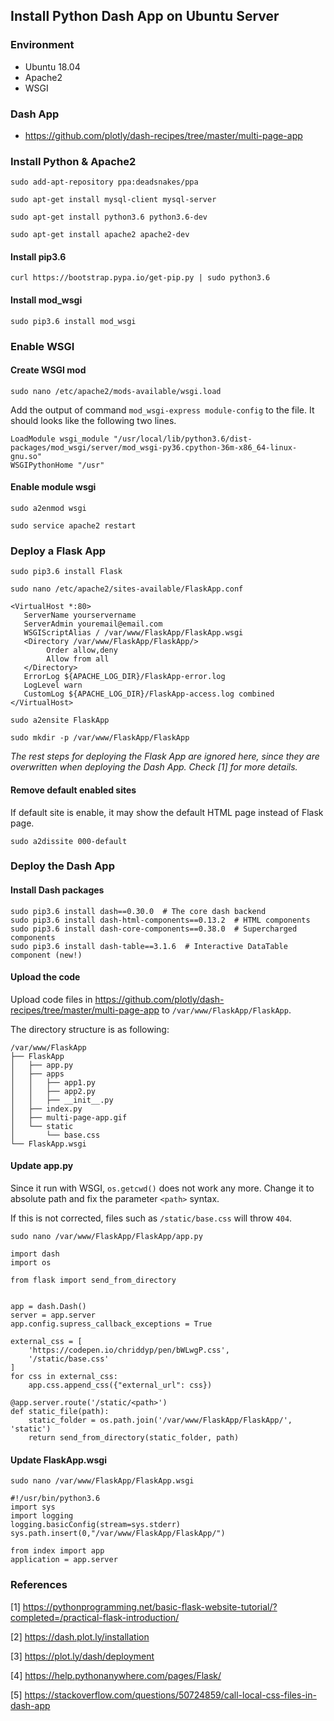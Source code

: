 Install Python Dash App on Ubuntu Server
---

### Environment

- Ubuntu 18.04
- Apache2
- WSGI

### Dash App

- https://github.com/plotly/dash-recipes/tree/master/multi-page-app

### Install Python & Apache2

```
sudo add-apt-repository ppa:deadsnakes/ppa

sudo apt-get install mysql-client mysql-server

sudo apt-get install python3.6 python3.6-dev

sudo apt-get install apache2 apache2-dev
```

#### Install pip3.6

```
curl https://bootstrap.pypa.io/get-pip.py | sudo python3.6
```

#### Install mod_wsgi

```
sudo pip3.6 install mod_wsgi
```

### Enable WSGI

#### Create WSGI mod

`sudo nano /etc/apache2/mods-available/wsgi.load`

Add the output of command `mod_wsgi-express module-config` to the file. It should looks like the following two lines.

```
LoadModule wsgi_module "/usr/local/lib/python3.6/dist-packages/mod_wsgi/server/mod_wsgi-py36.cpython-36m-x86_64-linux-gnu.so"
WSGIPythonHome "/usr"
```

#### Enable module wsgi

```
sudo a2enmod wsgi

sudo service apache2 restart
```

### Deploy a Flask App

```
sudo pip3.6 install Flask
```

```
sudo nano /etc/apache2/sites-available/FlaskApp.conf
```

```
<VirtualHost *:80>
   ServerName yourservername
   ServerAdmin youremail@email.com
   WSGIScriptAlias / /var/www/FlaskApp/FlaskApp.wsgi
   <Directory /var/www/FlaskApp/FlaskApp/>
        Order allow,deny
        Allow from all
   </Directory>
   ErrorLog ${APACHE_LOG_DIR}/FlaskApp-error.log
   LogLevel warn
   CustomLog ${APACHE_LOG_DIR}/FlaskApp-access.log combined
</VirtualHost>
```

```
sudo a2ensite FlaskApp
```

```
sudo mkdir -p /var/www/FlaskApp/FlaskApp
```

*The rest steps for deploying the Flask App are ignored here, since they are overwritten when deploying the Dash App. Check [1] for more details.*

#### Remove default enabled sites

If default site is enable, it may show the default HTML page instead of Flask page.

```
sudo a2dissite 000-default
```


### Deploy the Dash App

#### Install Dash packages

```
sudo pip3.6 install dash==0.30.0  # The core dash backend
sudo pip3.6 install dash-html-components==0.13.2  # HTML components
sudo pip3.6 install dash-core-components==0.38.0  # Supercharged components
sudo pip3.6 install dash-table==3.1.6  # Interactive DataTable component (new!)
```

#### Upload the code

Upload code files in https://github.com/plotly/dash-recipes/tree/master/multi-page-app to `/var/www/FlaskApp/FlaskApp`.

The directory structure is as following:

```
/var/www/FlaskApp
├── FlaskApp
│   ├── app.py
│   ├── apps
│   │   ├── app1.py
│   │   ├── app2.py
│   │   ├── __init__.py
│   ├── index.py
│   ├── multi-page-app.gif
│   └── static
│       └── base.css
└── FlaskApp.wsgi
```

#### Update app.py

Since it run with WSGI, `os.getcwd()` does not work any more. Change it to absolute path and fix the parameter `<path>` syntax.

If this is not corrected, files such as `/static/base.css` will throw `404`.

```
sudo nano /var/www/FlaskApp/FlaskApp/app.py
```

```
import dash
import os

from flask import send_from_directory


app = dash.Dash()
server = app.server
app.config.supress_callback_exceptions = True

external_css = [
    'https://codepen.io/chriddyp/pen/bWLwgP.css',
    '/static/base.css'
]
for css in external_css:
    app.css.append_css({"external_url": css})

@app.server.route('/static/<path>')
def static_file(path):
    static_folder = os.path.join('/var/www/FlaskApp/FlaskApp/', 'static')
    return send_from_directory(static_folder, path)
```

#### Update FlaskApp.wsgi

```
sudo nano /var/www/FlaskApp/FlaskApp.wsgi
```

```
#!/usr/bin/python3.6
import sys
import logging
logging.basicConfig(stream=sys.stderr)
sys.path.insert(0,"/var/www/FlaskApp/FlaskApp/")

from index import app
application = app.server
```

### References

[1] https://pythonprogramming.net/basic-flask-website-tutorial/?completed=/practical-flask-introduction/

[2] https://dash.plot.ly/installation

[3] https://plot.ly/dash/deployment

[4] https://help.pythonanywhere.com/pages/Flask/

[5] https://stackoverflow.com/questions/50724859/call-local-css-files-in-dash-app

